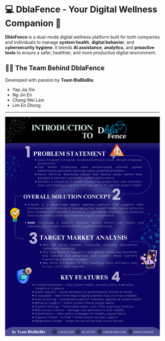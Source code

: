 # 💻 DblaFence - Your Digital Wellness Companion 🚀

**DbleFence** is a dual-mode digital wellness platform built for both companies and individuals to manage **system health**, **digital behavior**, and **cybersecurity hygiene**. It blends **AI assistance**, **analytics**, and **proactive tools** to ensure a safer, healthier, and more productive digital environment.

## 👨‍💻 The Team Behind DblaFence

Developed with passion by **Team BlaBlaBla**:

- Yap Jia Xin  
- Ng Jin En  
- Chang Wei Lam  
- Lim En Dhong
---
<img src="images/Team BlaBlaBla Poster.png" alt="DblaFence Poster">
